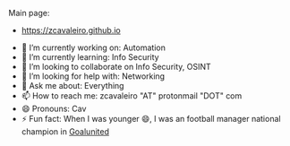 Main page:
- https://zcavaleiro.github.io

<!--
**zcavaleiro/zcavaleiro** is a ✨ _special_ ✨ repository because its `README.md` (this file) appears on your GitHub profile.

Here are some ideas to get you started:
-->
- 🔭 I’m currently working on: Automation
- 🌱 I’m currently learning: Info Security
- 👯 I’m looking to collaborate on Info Security, OSINT
- 🤔 I’m looking for help with: Networking
- 💬 Ask me about: Everything
- 📫 How to reach me: zcavaleiro "AT" protonmail "DOT" com
- 😄 Pronouns: Cav
- ⚡ Fun fact: When I was younger 😄, I was an football manager national champion in [Goalunited](https://legends.goalunited.org/)

